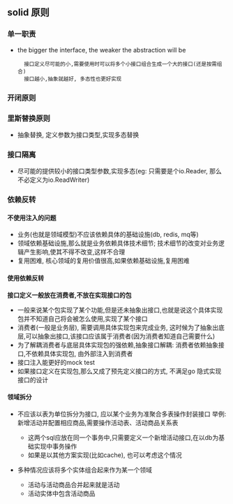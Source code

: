 ## solid 原则

### 单一职责
  * the bigger the interface, the weaker the abstraction will be 
    ```
      接口定义尽可能的小,需要使用时可以将多个小接口组合生成一个大的接口(还是按需组合)  
      接口越小,抽象就越好, 多态性也更好实现
    ```
### 开闭原则

### 里斯替换原则
  * 抽象替换, 定义参数为接口类型,实现多态替换
### 接口隔离
  * 尽可能的提供较小的接口类型参数,实现多态(eg: 只需要是个io.Reader, 那么不必定义为io.ReadWriter)
### 依赖反转
#### 不使用注入的问题
* 业务(也就是领域模型)不应该依赖具体的基础设施(db, redis, mq等)
* 领域依赖基础设施,那么就是业务依赖具体技术细节; 技术细节的改变对业务逻辑产生影响,使其不得不改变,这样不合理
* 复用困难, 核心领域的复用价值很高,如果依赖基础设施,复用困难

#### 使用依赖反转
**接口定义一般放在消费者,不放在实现接口的包**
* 一般来说某个包实现了某个功能,但是还未抽象出接口,也就是说这个具体实现包并不知道自己将会被怎么使用,实现了某个接口
* 消费者(一般是业务层), 需要调用具体实现包来完成业务, 这时候为了抽象出底层,可以抽象出接口,该接口应该属于消费者(因为消费者知道自己需要什么)
* 为了解耦消费者与底层具体实现包的强依赖,抽象接口解耦: 消费者依赖抽象接口,不依赖具体实现包, 由外部注入到消费者
* 接口注入能更好的mock test
* 如果接口定义在实现包,那么又成了预先定义接口的方式, 不满足go 隐式实现接口的设计

#### 领域拆分
* 不应该以表为单位拆分为接口, 应以某个业务为准聚合多表操作封装接口
  举例: 新增活动并配置相应商品,需要操作活动表、活动商品关系表
   - 这两个sql应放在同一个事务中,只需要定义一个新增活动接口,在以db为基础实现中事务操作  
   - 如果是以其他方案实现(比如cache), 也可以考虑这个情况  
    
* 多种情况应该将多个实体组合起来作为某一个领域
    - 活动与活动商品合并起来就是活动  
    - 活动实体中包含活动商品  
  